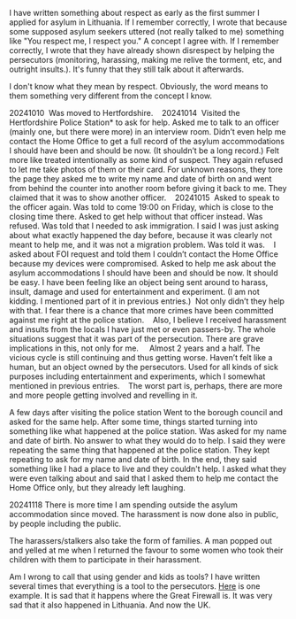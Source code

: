 I have written something about respect as early as the first summer I applied for asylum in Lithuania.
If I remember correctly, I wrote that because some supposed asylum seekers uttered (not really talked to me) something like "You respect me, I respect you." A concept I agree with. If I remember correctly, I wrote that they have already shown disrespect by helping the persecutors (monitoring, harassing, making me relive the torment, etc, and outright insults.). It's funny that they still talk about it afterwards.

I don't know what they mean by respect. Obviously, the word means to them something very different from the concept I know.



20241010 
Was moved to Hertfordshire. 
 
20241014 
Visited the Hertfordshire Police Station* to ask for help. Asked me to talk to an officer (mainly one, but there were more) in an interview room. Didn’t even help me contact the Home Office to get a full record of the asylum accommodations I should have been and should be now. (It shouldn’t be a long record.) Felt more like treated intentionally as some kind of suspect. They again refused to let me take photos of them or their card. For unknown reasons, they tore the page they asked me to write my name and date of birth on and went from behind the counter into another room before giving it back to me. They claimed that it was to show another officer. 
 
20241015 
Asked to speak to the officer again. Was told to come 19:00 on Friday, which is close to the closing time there. Asked to get help without that officer instead. Was refused. Was told that I needed to ask immigration. I said I was just asking about what exactly happened the day before, because it was clearly not meant to help me, and it was not a migration problem. Was told it was. 
 
I asked about FOI request and told them I couldn’t contact the Home Office because my devices were compromised. Asked to help me ask about the asylum accommodations I should have been and should be now. It should be easy. I have been feeling like an object being sent around to harass, insult, damage and used for entertainment and experiment. (I am not kidding. I mentioned part of it in previous entries.) 
Not only didn’t they help with that. I fear there is a chance that more crimes have been committed against me right at the police station. 
 
Also, I believe I received harassment and insults from the locals I have just met or even passers-by. The whole situations suggest that it was part of the persecution. There are grave implications in this, not only for me.  
 
Almost 2 years and a half. The vicious cycle is still continuing and thus getting worse. Haven’t felt like a human, but an object owned by the persecutors. Used for all kinds of sick purposes including entertainment and experiments, which I somewhat mentioned in previous entries. 
 
The worst part is, perhaps, there are more and more people getting involved and revelling in it. 
 

A few days after visiting the police station
Went to the borough council and asked for the same help. After some time, things started turning into something like what happened at the police station. Was asked for my name and date of birth. No answer to what they would do to help. I said they were repeating the same thing that happened at the police station. They kept repeating to ask for my name and date of birth. In the end, they said something like I had a place to live and they couldn't help. I asked what they were even talking about and said that I asked them to help me contact the Home Office only, but they already left laughing.


20241118
There is more time I am spending outside the asylum accommodation since moved. The harassment is now done also in public, by people including the public.

The harassers/stalkers also take the form of families. A man popped out and yelled at me when I returned the favour to some women who took their children with them to participate in their harassment.

Am I wrong to call that using gender and kids as tools? I have written several times that everything is a tool to the persecutors. [Here](https://raw.githubusercontent.com/locharp/asylum_diary/refs/heads/main/en/asylum_diary_35.txt) is one example. It is sad that it happens where the Great Firewall is. It was very sad that it also happened in Lithuania. And now the UK.
